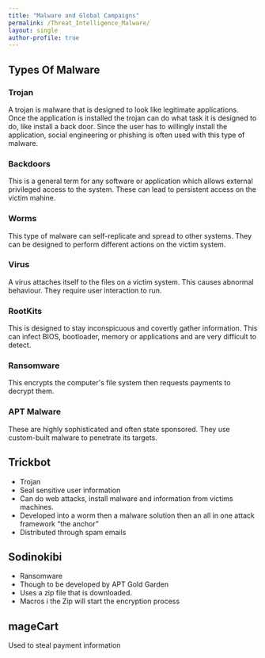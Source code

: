 ```yaml
---
title: "Malware and Global Campaigns"
permalink: /Threat_Intelligence_Malware/
layout: single
author-profile: true
---
```


## Types Of Malware

### Trojan
A trojan is malware that is designed to look like legitimate applications.
Once the application is installed the trojan can do what task it is designed to do, like install a back door.
Since the user has to willingly install the application, social engineering or phishing is often used with this type of malware.

### Backdoors
This is a general term for any software or application which allows external privileged access to the system. These can lead to persistent access on the victim mahine. 

### Worms
This type of malware can self-replicate and spread to other systems. They can be designed to perform different actions on the victim system. 

### Virus
A virus attaches itself to the files on a victim system. This causes abnormal behaviour. They require user interaction to run. 

### RootKits
This is designed to stay inconspicuous and covertly gather information.
This can infect BIOS, bootloader, memory or applications and are very difficult to detect.

### Ransomware
This encrypts the computer's file system then requests payments to decrypt them. 

### APT Malware
These are highly sophisticated and often state sponsored. They use custom-built malware to penetrate its targets.

## Trickbot
- Trojan
- Seal sensitive user information
- Can do web attacks, install malware and information from victims machines.
- Developed into a worm then a malware solution then an all in one attack framework “the anchor”
- Distributed through spam emails

## Sodinokibi
- Ransomware
- Though to be developed by APT Gold Garden
- Uses a zip file that is downloaded. 
- Macros i the Zip will start the encryption process

## mageCart
Used to steal payment information
